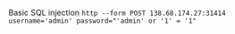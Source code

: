 Basic SQL injection
`http --form POST 138.68.174.27:31414 username='admin' password="'admin' or '1' = '1"`
